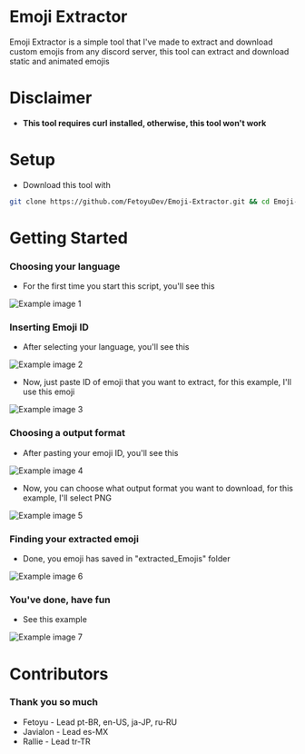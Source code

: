 # Emoji Extractor
Emoji Extractor is a simple tool that I've made to extract and download custom emojis from any discord server, this tool can extract and download static and animated emojis

# Disclaimer
- **This tool requires curl installed, otherwise, this tool won't work**

# Setup
- Download this tool with
```bash
git clone https://github.com/FetoyuDev/Emoji-Extractor.git && cd Emoji-Extractor && sudo chmod +X init.sh && sh init.sh
```

# Getting Started
### Choosing your language
- For the first time you start this script, you'll see this

![Example image 1](https://cdn.discordapp.com/attachments/1315079883944099840/1315107617290588200/image.png?ex=675634e9&is=6754e369&hm=6c9df840ffd3b86cebec82184f2a2e17a4c57fd8b87bb542933888e15312fee4&)

### Inserting Emoji ID
- After selecting your language, you'll see this

![Example image 2](https://cdn.discordapp.com/attachments/1315079883944099840/1315111771509358672/image.png?ex=675638c7&is=6754e747&hm=fd703c17a59b95449dc50c591888bd18a77bedbb3b6bc84591063cb37d6fcff2&)

- Now, just paste ID of emoji that you want to extract, for this example, I'll use this emoji

![Example image 3](https://cdn.discordapp.com/attachments/1315079883944099840/1315113269056376842/image.png?ex=67563a2c&is=6754e8ac&hm=84b51cfd5e6ab49052f28d272fb4bd0d1c5d15e96d416e56fda9e79de9dec562&)

### Choosing a output format
- After pasting your emoji ID, you'll see this

![Example image 4](https://cdn.discordapp.com/attachments/1315079883944099840/1315113781612777673/image.png?ex=67563aa7&is=6754e927&hm=6483f9f52b72a7a35749ea62c84c4eec01165812d717704969ec7a8096d9cfa0&)

- Now, you can choose what output format you want to download, for this example, I'll select PNG

![Example image 5](https://cdn.discordapp.com/attachments/1315079883944099840/1315115355760496650/image.png?ex=67563c1e&is=6754ea9e&hm=6fb332e1e3c2ffe4551e607fa67bd5bdb97db0411d2953c58d5e2c85939d4ae7&)

### Finding your extracted emoji
- Done, you emoji has saved in "extracted_Emojis" folder

![Example image 6](https://cdn.discordapp.com/attachments/1315079883944099840/1315115086473596928/image.png?ex=67563bde&is=6754ea5e&hm=49ff77c593ba5c80a857364d7ae7edf443f1a8a4f54b7b776b0bbdc15251c8f8&)

### You've done, have fun
- See this example

![Example image 7](https://cdn.discordapp.com/attachments/1315079883944099840/1315115915461005344/extracted_857803527422083094.png?ex=67563ca3&is=6754eb23&hm=cdfe278ef9d71fe3fecdad4203f5f546bfbe177124d56fd67636be633fb37cce&)

# Contributors
### Thank you so much
- Fetoyu - Lead pt-BR, en-US, ja-JP, ru-RU
- Javialon - Lead es-MX
- Rallie - Lead tr-TR
